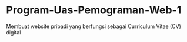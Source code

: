 # Program-Uas-Pemograman-Web-1
Membuat website pribadi yang berfungsi sebagai Curriculum Vitae (CV) digital

